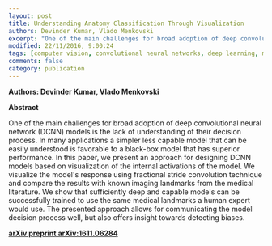 ```yaml
---
layout: post
title: Understanding Anatomy Classification Through Visualization
authors: Devinder Kumar, Vlado Menkovski
excerpt: "One of the main challenges for broad adoption of deep convolutional neural network (DCNN) models is the lack of understanding of their decision process. In many applications a simpler less capable model that can be easily understood is favorable to a black-box model that has superior performance. In this paper, we present an approach for designing DCNN models based on visualization of the internal activations of the model. We visualize the model's response using fractional stride convolution technique and compare the results with known imaging landmarks from the medical literature. We show that sufficiently deep and capable models can be successfully trained to use the same medical landmarks a human expert would use. The presented approach allows for communicating the model decision process well, but also offers insight towards detecting biases."
modified: 22/11/2016, 9:00:24
tags: [computer vision, convolutional neural networks, deep learning, medical image analysis]
comments: false
category: publication
---
```


**Authors: Devinder Kumar, Vlado Menkovski**

**Abstract** 

One of the main challenges for broad adoption of deep convolutional neural network (DCNN) models is the lack of understanding of their decision process. In many applications a simpler less capable model that can be easily understood is favorable to a black-box model that has superior performance. In this paper, we present an approach for designing DCNN models based on visualization of the internal activations of the model. We visualize the model's response using fractional stride convolution technique and compare the results with known imaging landmarks from the medical literature. We show that sufficiently deep and capable models can be successfully trained to use the same medical landmarks a human expert would use. The presented approach allows for communicating the model decision process well, but also offers insight towards detecting biases.

**[arXiv preprint arXiv:1611.06284](https://arxiv.org/abs/1611.06284)**
